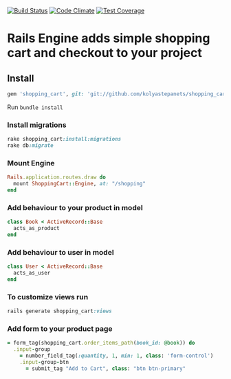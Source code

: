 [![Build Status](https://travis-ci.org/kolyastepanets/shopping_cart_engine.svg?branch=master)](https://travis-ci.org/kolyastepanets/shopping_cart_engine)
[![Code Climate](https://codeclimate.com/repos/56e01578e17dc547dc00add1/badges/7880da470939308950fe/gpa.svg)](https://codeclimate.com/repos/56e01578e17dc547dc00add1/feed)
[![Test Coverage](https://codeclimate.com/repos/56e01578e17dc547dc00add1/badges/7880da470939308950fe/coverage.svg)](https://codeclimate.com/repos/56e01578e17dc547dc00add1/coverage)

# Rails Engine adds simple shopping cart and checkout to your project

## Install

```ruby
gem 'shopping_cart', git: 'git://github.com/kolyastepanets/shopping_cart_engine'
```

Run `bundle install`

### Install migrations

```ruby
rake shopping_cart:install:migrations
rake db:migrate
```

### Mount Engine

```ruby
Rails.application.routes.draw do
  mount ShoppingCart::Engine, at: "/shopping"
end
```

### Add behaviour to your product in model
```ruby
class Book < ActiveRecord::Base
  acts_as_product
end
```

### Add behaviour to user in model
```ruby
class User < ActiveRecord::Base
  acts_as_user
end
```

### To customize views run
```ruby
rails generate shopping_cart:views
```

### Add form to your product page
```ruby
= form_tag(shopping_cart.order_items_path(book_id: @book)) do
  .input-group
    = number_field_tag(:quantity, 1, min: 1, class: 'form-control')
    .input-group-btn
      = submit_tag "Add to Cart", class: "btn btn-primary"
```
